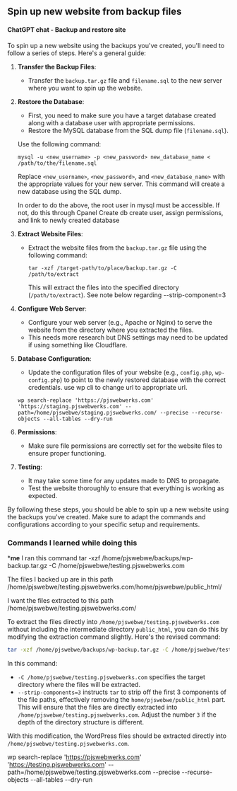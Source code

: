 ## Spin up new website from backup files

#### ChatGPT chat - Backup and restore site

To spin up a new website using the backups you've created, you'll need to follow a series of steps. Here's a general guide:

1. **Transfer the Backup Files**:
   - Transfer the `backup.tar.gz` file and `filename.sql` to the new server where you want to spin up the website.

2. **Restore the Database**:
   - First, you need to make sure you have a target database created along with a database user with appropriate permissions.
   - Restore the MySQL database from the SQL dump file (`filename.sql`). 
   
   Use the following command:
     ```
     mysql -u <new_username> -p <new_password> new_database_name < /path/to/the/filename.sql
     ```
     Replace `<new_username>`, `<new_password>`, and `<new_database_name>` with the appropriate values for your new server. This command will create a new database using the SQL dump.

    In order to do the above, the root user in mysql must be accessible. If not, do this through Cpanel
    Create db
    create user, assign permissions, and link to newly created database

3. **Extract Website Files**:
   - Extract the website files from the `backup.tar.gz` file using the following command:
     ```
     tar -xzf /target-path/to/place/backup.tar.gz -C /path/to/extract
     ```
     This will extract the files into the specified directory (`/path/to/extract`). See note below regarding --strip-component=3

4. **Configure Web Server**:
   - Configure your web server (e.g., Apache or Nginx) to serve the website from the directory where you extracted the files.
   - This needs more research but DNS settings may need to be updated if using something like Cloudflare. 

5. **Database Configuration**:
   - Update the configuration files of your website (e.g., `config.php`, `wp-config.php`) to point to the newly restored database with the correct credentials.
   use wp cli to change url to appropriate url. 
   ```
   wp search-replace 'https://pjswebwerks.com' 'https://staging.pjswebwerks.com' --path=/home/pjswebwe/staging.pjswebwerks.com/ --precise --recurse-objects --all-tables --dry-run
   ```


6. **Permissions**:
   - Make sure file permissions are correctly set for the website files to ensure proper functioning.

7. **Testing**:
   - It may take some time for any updates made to DNS to propagate. 
   - Test the website thoroughly to ensure that everything is working as expected.

By following these steps, you should be able to spin up a new website using the backups you've created. Make sure to adapt the commands and configurations according to your specific setup and requirements.

### Commands I learned while doing this

***me** I ran this command
tar -xzf /home/pjswebwe/backups/wp-backup.tar.gz -C /home/pjswebwe/testing.pjswebwerks.com

The files I backed up are in this path
/home/pjswebwe/testing.pjswebwerks.com/home/pjswebwe/public_html/<wordpressfiles>

I want the files extracted to this path
/home/pjswebwe/testing.pjswebwerks.com/<wordpressfiles>

To extract the files directly into `/home/pjswebwe/testing.pjswebwerks.com` without including the intermediate directory `public_html`, you can do this by modifying the extraction command slightly. Here's the revised command:

```bash
tar -xzf /home/pjswebwe/backups/wp-backup.tar.gz -C /home/pjswebwe/testing.pjswebwerks.com --strip-components=3
```

In this command:

- `-C /home/pjswebwe/testing.pjswebwerks.com` specifies the target directory where the files will be extracted.
- `--strip-components=3` instructs `tar` to strip off the first 3 components of the file paths, effectively removing the `home/pjswebwe/public_html` part. This will ensure that the files are directly extracted into `/home/pjswebwe/testing.pjswebwerks.com`. Adjust the number `3` if the depth of the directory structure is different. 

With this modification, the WordPress files should be extracted directly into `/home/pjswebwe/testing.pjswebwerks.com`.

wp search-replace 'https://pjswebwerks.com' 'https://testing.pjswebwerks.com' --path=/home/pjswebwe/testing.pjswebwerks.com --precise --recurse-objects --all-tables --dry-run